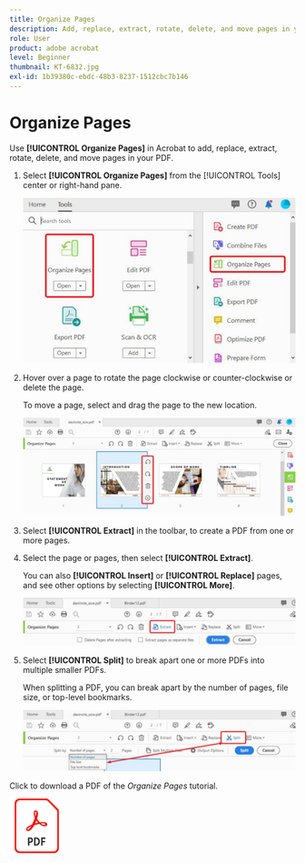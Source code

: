 ```yaml
---
title: Organize Pages
description: Add, replace, extract, rotate, delete, and move pages in your PDF
role: User
product: adobe acrobat
level: Beginner
thumbnail: KT-6832.jpg
exl-id: 1b39380c-ebdc-48b3-8237-1512cbc7b146
---
```

# Organize Pages

Use **[!UICONTROL Organize Pages]** in Acrobat to add, replace, extract, rotate, delete, and move pages in your PDF.

1. Select **[!UICONTROL Organize Pages]** from the [!UICONTROL Tools] center or right-hand pane.

    ![Organize Step 1](../assets/Organize_1.png)

1. Hover over a page to rotate the page clockwise or counter-clockwise or delete the page. 

    To move a page, select and drag the page to the new location.

    ![Organize Step 2](../assets/Organize_2.png)

1. Select **[!UICONTROL Extract]** in the toolbar, to create a PDF from one or more pages. 

1. Select the page or pages, then select **[!UICONTROL Extract]**. 

    You can also **[!UICONTROL Insert]** or **[!UICONTROL Replace]** pages, and see other options by selecting **[!UICONTROL More]**.

    ![Organize Step 4](../assets/Organize_3.png)

1. Select **[!UICONTROL Split]** to break apart one or more PDFs into multiple smaller PDFs. 

    When splitting a PDF, you can break apart by the number of pages, file size, or top-level bookmarks.

    ![Scan Step 5](../assets/Organize_4.png)

Click to download a PDF of the *Organize Pages* tutorial.    

[![Download Organize Pages tutorial](../assets/acrobat_PDF_96.png)](../assets/AcrobatDCOrganize.pdf)
